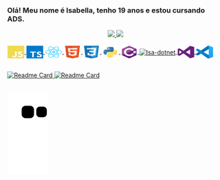 ### Olá! Meu nome é Isabella, tenho 19 anos e estou cursando ADS.
<div align="center">
  <a href="https://github.com/isahonorato">
  <img height="180em" src="https://github-readme-stats.vercel.app/api?username=isahonorato&show_icons=true&theme=cobalt&include_all_commits=true&count_private=true"/>
  <img height="180em" src="https://github-readme-stats.vercel.app/api/top-langs/?username=isahonorato&layout=compact&langs_count=7&theme=cobalt"/>
</div>
<div style="display: inline_block"><br>
  <img align="center" alt="Isa-Js" height="30" width="40" src="https://raw.githubusercontent.com/devicons/devicon/master/icons/javascript/javascript-plain.svg">
  <img align="center" alt="Isa-Ts" height="30" width="40" src="https://raw.githubusercontent.com/devicons/devicon/master/icons/typescript/typescript-plain.svg">
  <img align="center" alt="Isa-React" height="30" width="40" src="https://raw.githubusercontent.com/devicons/devicon/master/icons/react/react-original.svg">
  <img align="center" alt="Isa-HTML" height="30" width="40" src="https://raw.githubusercontent.com/devicons/devicon/master/icons/html5/html5-original.svg">
  <img align="center" alt="Isa-CSS" height="30" width="40" src="https://raw.githubusercontent.com/devicons/devicon/master/icons/css3/css3-original.svg">
  <img align="center" alt="Isa-Python" height="30" width="40" src="https://raw.githubusercontent.com/devicons/devicon/master/icons/python/python-original.svg">
  <img align="center" alt="Isa-Csharp" height="30" width="40" src="https://raw.githubusercontent.com/devicons/devicon/master/icons/csharp/csharp-original.svg">
   <img align="center" alt="Isa-dotnet" height="30" width="40" src="https://cdn.jsdelivr.net/gh/devicons/devicon/icons/dotnetcore/dotnetcore-original.svg">
  <img align="center" alt="Isa-dotnet" height="30" width="40" src="https://github.com/devicons/devicon/blob/master/icons/visualstudio/visualstudio-plain.svg">
  <img align="center" alt="Isa-dotnet" height="30" width="40" src="https://github.com/devicons/devicon/blob/master/icons/vscode/vscode-original.svg">
</div>

##

![Readme Card](https://github-readme-stats.vercel.app/api/pin/?username=isahonorato&theme=cobalt&text_color=&repo=Exercicios-Csharp)
![Readme Card](https://github-readme-stats.vercel.app/api/pin/?username=isahonorato&theme=cobalt&text_color=&repo=Exercicios-Python)
  
##
 
  ![Snake animation](https://github.com/isahonorato/isahonorato/blob/output/github-contribution-grid-snake.svg)
 
